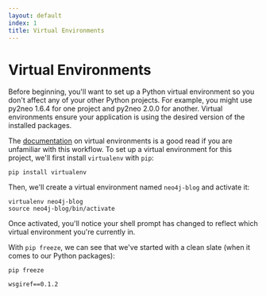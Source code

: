 ```yaml
---
layout: default
index: 1
title: Virtual Environments
---
```


# Virtual Environments

Before beginning, you'll want to set up a Python virtual environment so you don't affect any of your other Python projects. For example, you might use py2neo 1.6.4 for one project and py2neo 2.0.0 for another. Virtual environments ensure your application is using the desired version of the installed packages.

The [documentation](http://docs.python-guide.org/en/latest/dev/virtualenvs/) on virtual environments is a good read if you are unfamiliar with this workflow. To set up a virtual environment for this project, we'll first install `virtualenv` with `pip`:

```
pip install virtualenv
```

Then, we'll create a virtual environment named `neo4j-blog` and activate it:

```
virtualenv neo4j-blog
source neo4j-blog/bin/activate
```

Once activated, you'll notice your shell prompt has changed to reflect which virtual environment you're currently in.

With `pip freeze`, we can see that we've started with a clean slate (when it comes to our Python packages):

```
pip freeze
```


```
wsgiref==0.1.2
```